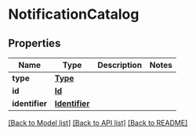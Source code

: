 # NotificationCatalog

## Properties
Name | Type | Description | Notes
------------ | ------------- | ------------- | -------------
**type** | [**Type**](Type.md) |  | 
**id** | [**Id**](Id.md) |  | 
**identifier** | [**Identifier**](Identifier.md) |  | 

[[Back to Model list]](../README.md#documentation-for-models) [[Back to API list]](../README.md#documentation-for-api-endpoints) [[Back to README]](../README.md)

